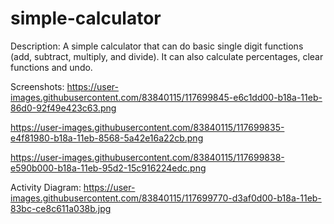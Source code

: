 # simple-calculator

Description:
A simple calculator that can do basic single digit functions (add, subtract, multiply, and divide). It can also calculate percentages,
clear functions and undo. 

Screenshots:
https://user-images.githubusercontent.com/83840115/117699845-e6c1dd00-b18a-11eb-86d0-92f49e423c63.png

https://user-images.githubusercontent.com/83840115/117699835-e4f81980-b18a-11eb-8568-5a42e16a22cb.png

https://user-images.githubusercontent.com/83840115/117699838-e590b000-b18a-11eb-95d2-15c916224edc.png

Activity Diagram:
https://user-images.githubusercontent.com/83840115/117699770-d3af0d00-b18a-11eb-83bc-ce8c611a038b.jpg
